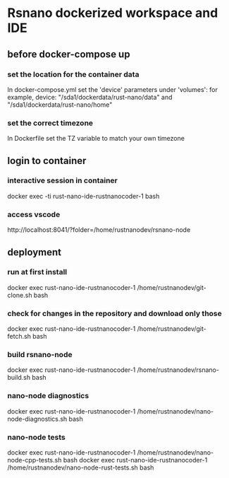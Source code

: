 
# Rsnano dockerized workspace and IDE

## before docker-compose up
### set the location for the container data
In docker-compose.yml set the 'device' parameters under 'volumes':
for example, device: "/sda1/dockerdata/rust-nano/data" and "/sda1/dockerdata/rust-nano/home"

### set the correct timezone 
In Dockerfile set the TZ variable to match your own timezone

## login to container
### interactive session in container
docker exec -ti rust-nano-ide-rustnanocoder-1 bash

### access vscode
http://localhost:8041/?folder=/home/rustnanodev/rsnano-node

## deployment
### run at first install
docker exec rust-nano-ide-rustnanocoder-1 /home/rustnanodev/git-clone.sh bash
### check for changes in the repository and download only those
docker exec rust-nano-ide-rustnanocoder-1 /home/rustnanodev/git-fetch.sh bash

### build rsnano-node
docker exec rust-nano-ide-rustnanocoder-1 /home/rustnanodev/rsnano-build.sh bash

### nano-node diagnostics
docker exec rust-nano-ide-rustnanocoder-1 /home/rustnanodev/nano-node-diagnostics.sh bash

### nano-node tests
docker exec rust-nano-ide-rustnanocoder-1 /home/rustnanodev/nano-node-cpp-tests.sh bash
docker exec rust-nano-ide-rustnanocoder-1 /home/rustnanodev/nano-node-rust-tests.sh bash

